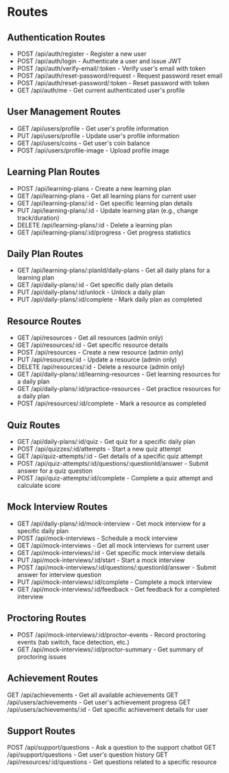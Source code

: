# Routes
## Authentication Routes

- POST /api/auth/register - Register a new user
- POST /api/auth/login - Authenticate a user and issue JWT
- POST /api/auth/verify-email/:token - Verify user's email with token
- POST /api/auth/reset-password/request - Request password reset email
- POST /api/auth/reset-password/:token - Reset password with token
- GET /api/auth/me - Get current authenticated user's profile

## User Management Routes

- GET /api/users/profile - Get user's profile information
- PUT /api/users/profile - Update user's profile information
- GET /api/users/coins - Get user's coin balance
- POST /api/users/profile-image - Upload profile image

## Learning Plan Routes

- POST /api/learning-plans - Create a new learning plan
- GET /api/learning-plans - Get all learning plans for current user
- GET /api/learning-plans/:id - Get specific learning plan details
- PUT /api/learning-plans/:id - Update learning plan (e.g., change track/duration)
- DELETE /api/learning-plans/:id - Delete a learning plan
- GET /api/learning-plans/:id/progress - Get progress statistics

## Daily Plan Routes

- GET /api/learning-plans/:planId/daily-plans - Get all daily plans for a learning plan
- GET /api/daily-plans/:id - Get specific daily plan details
- PUT /api/daily-plans/:id/unlock - Unlock a daily plan
- PUT /api/daily-plans/:id/complete - Mark daily plan as completed

## Resource Routes

- GET /api/resources - Get all resources (admin only)
- GET /api/resources/:id - Get specific resource details
- POST /api/resources - Create a new resource (admin only)
- PUT /api/resources/:id - Update a resource (admin only)
- DELETE /api/resources/:id - Delete a resource (admin only)
- GET /api/daily-plans/:id/learning-resources - Get learning resources for a daily plan
- GET /api/daily-plans/:id/practice-resources - Get practice resources for a daily plan
- POST /api/resources/:id/complete - Mark a resource as completed

## Quiz Routes

- GET /api/daily-plans/:id/quiz - Get quiz for a specific daily plan
- POST /api/quizzes/:id/attempts - Start a new quiz attempt
- GET /api/quiz-attempts/:id - Get details of a specific quiz attempt
- POST /api/quiz-attempts/:id/questions/:questionId/answer - Submit answer for a quiz question
- POST /api/quiz-attempts/:id/complete - Complete a quiz attempt and calculate score

## Mock Interview Routes

- GET /api/daily-plans/:id/mock-interview - Get mock interview for a specific daily plan
- POST /api/mock-interviews - Schedule a mock interview
- GET /api/mock-interviews - Get all mock interviews for current user
- GET /api/mock-interviews/:id - Get specific mock interview details
- PUT /api/mock-interviews/:id/start - Start a mock interview
- POST /api/mock-interviews/:id/questions/:questionId/answer - Submit answer for interview question
- PUT /api/mock-interviews/:id/complete - Complete a mock interview
- GET /api/mock-interviews/:id/feedback - Get feedback for a completed interview

## Proctoring Routes

- POST /api/mock-interviews/:id/proctor-events - Record proctoring events (tab switch, face detection, etc.)
- GET /api/mock-interviews/:id/proctor-summary - Get summary of proctoring issues

## Achievement Routes

GET /api/achievements - Get all available achievements
GET /api/users/achievements - Get user's achievement progress
GET /api/users/achievements/:id - Get specific achievement details for user

## Support Routes

POST /api/support/questions - Ask a question to the support chatbot
GET /api/support/questions - Get user's question history
GET /api/resources/:id/questions - Get questions related to a specific resource

